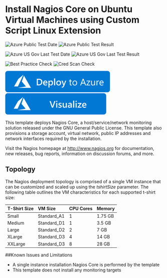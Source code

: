 # Install Nagios Core on Ubuntu Virtual Machines using Custom Script Linux Extension

![Azure Public Test Date](https://azurequickstartsservice.blob.core.windows.net/badges/nagios-on-ubuntu/PublicLastTestDate.svg)
![Azure Public Test Result](https://azurequickstartsservice.blob.core.windows.net/badges/nagios-on-ubuntu/PublicDeployment.svg)

![Azure US Gov Last Test Date](https://azurequickstartsservice.blob.core.windows.net/badges/nagios-on-ubuntu/FairfaxLastTestDate.svg)
![Azure US Gov Last Test Result](https://azurequickstartsservice.blob.core.windows.net/badges/nagios-on-ubuntu/FairfaxDeployment.svg)

![Best Practice Check](https://azurequickstartsservice.blob.core.windows.net/badges/nagios-on-ubuntu/BestPracticeResult.svg)
![Cred Scan Check](https://azurequickstartsservice.blob.core.windows.net/badges/nagios-on-ubuntu/CredScanResult.svg)

[![Deploy To Azure](https://raw.githubusercontent.com/Azure/azure-quickstart-templates/master/1-CONTRIBUTION-GUIDE/images/deploytoazure.svg?sanitize=true)]("https://portal.azure.com/#create/Microsoft.Template/uri/https%3A%2F%2Fraw.githubusercontent.com%2FAzure%2Fazure-quickstart-templates%2Fmaster%2Fnagios-on-ubuntu%2Fazuredeploy.json")  [![Visualize](https://raw.githubusercontent.com/Azure/azure-quickstart-templates/master/1-CONTRIBUTION-GUIDE/images/visualizebutton.svg?sanitize=true)]("http://armviz.io/#/?load=https%3A%2F%2Fraw.githubusercontent.com%2FAzure%2Fazure-quickstart-templates%2Fmaster%2Fnagios-on-ubuntu%2Fazuredeploy.json")

This template deploys Nagios Core, a host/service/network monitoring solution released under the GNU General Public License. This template also provisions a storage account, virtual network, public IP addresses and network interfaces required by the installation.

Visit the Nagios homepage at http://www.nagios.org for documentation, new releases, bug reports, information on discussion forums, and more.

Topology
--------
The Nagios deployment topology is comprised of a single VM instance that can be customized and scaled up using the _tshirtSize_ parameter. The following table outlines the VM characteristics for each supported t-shirt size:

| T-Shirt Size | VM Size | CPU Cores | Memory |
|:--- |:---|:---|:---|
| Small | Standard_A1 | 1 | 1.75 GB |
| Medium | Standard_D1 | 1 | 3.5 GB |
| Large | Standard_D2 | 2 | 7 GB |
| XLarge | Standard_D3 | 4 | 14 GB |
| XXLarge | Standard_D3 | 8 | 28 GB |

##Known Issues and Limitations
- A single instance installation Nagios Core is performed by the template
- This template does not install any monitoring targets


